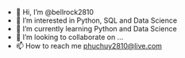 - 👋 Hi, I’m @bellrock2810
- 👀 I’m interested in Python, SQL and Data Science
- 🌱 I’m currently learning Python and Data Science
- 💞️ I’m looking to collaborate on ...
- 📫 How to reach me phuchuy2810@live.com

<!---
bellrock2810/bellrock2810 is a ✨ special ✨ repository because its `README.md` (this file) appears on your GitHub profile.
You can click the Preview link to take a look at your changes.
--->
